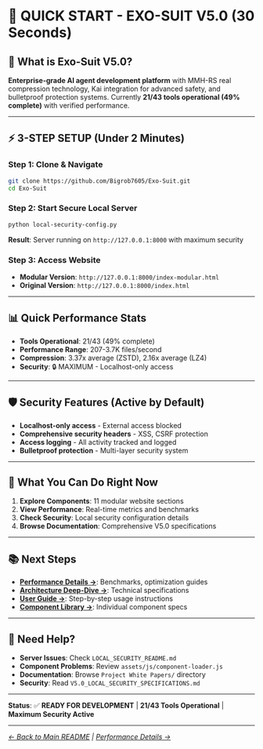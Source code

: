 # 🚀 **QUICK START - EXO-SUIT V5.0 (30 Seconds)**

## **🎯 What is Exo-Suit V5.0?**

**Enterprise-grade AI agent development platform** with MMH-RS real compression technology, Kai integration for advanced safety, and bulletproof protection systems. Currently **21/43 tools operational (49% complete)** with verified performance.

---

## **⚡ 3-STEP SETUP (Under 2 Minutes)**

### **Step 1: Clone & Navigate**
```bash
git clone https://github.com/Bigrob7605/Exo-Suit.git
cd Exo-Suit
```

### **Step 2: Start Secure Local Server**
```bash
python local-security-config.py
```
**Result**: Server running on `http://127.0.0.1:8000` with maximum security

### **Step 3: Access Website**
- **Modular Version**: `http://127.0.0.1:8000/index-modular.html`
- **Original Version**: `http://127.0.0.1:8000/index.html`

---

## **📊 Quick Performance Stats**

- **Tools Operational**: 21/43 (49% complete)
- **Performance Range**: 207-3.7K files/second
- **Compression**: 3.37x average (ZSTD), 2.16x average (LZ4)
- **Security**: 🔒 MAXIMUM - Localhost-only access

---

## **🛡️ Security Features (Active by Default)**

- **Localhost-only access** - External access blocked
- **Comprehensive security headers** - XSS, CSRF protection
- **Access logging** - All activity tracked and logged
- **Bulletproof protection** - Multi-layer security system

---

## **🔧 What You Can Do Right Now**

1. **Explore Components**: 11 modular website sections
2. **View Performance**: Real-time metrics and benchmarks
3. **Check Security**: Local security configuration details
4. **Browse Documentation**: Comprehensive V5.0 specifications

---

## **📚 Next Steps**

- **[Performance Details →](PERFORMANCE.md)**: Benchmarks, optimization guides
- **[Architecture Deep-Dive →](ARCHITECTURE.md)**: Technical specifications
- **[User Guide →](USER-GUIDE.md)**: Step-by-step usage instructions
- **[Component Library →](COMPONENT-LIBRARY.md)**: Individual component specs

---

## **🚨 Need Help?**

- **Server Issues**: Check `LOCAL_SECURITY_README.md`
- **Component Problems**: Review `assets/js/component-loader.js`
- **Documentation**: Browse `Project White Papers/` directory
- **Security**: Read `V5.0_LOCAL_SECURITY_SPECIFICATIONS.md`

---

**Status**: ✅ **READY FOR DEVELOPMENT** | **21/43 Tools Operational** | **Maximum Security Active**

---

*[← Back to Main README](README.md) | [Performance Details →](PERFORMANCE.md)*
